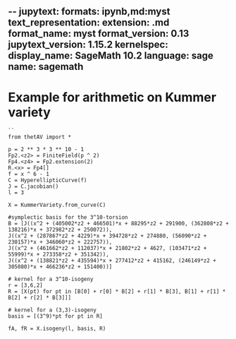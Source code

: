 --
jupytext:
  formats: ipynb,md:myst
  text_representation:
    extension: .md
    format_name: myst
    format_version: 0.13
    jupytext_version: 1.15.2
kernelspec:
  display_name: SageMath 10.2
  language: sage
  name: sagemath
---

# Example for arithmetic on Kummer variety



```{code-cell}
``
from thetAV import *

p = 2 ** 3 * 3 ** 10 - 1
Fp2.<z2> = FiniteField(p ^ 2)
Fp4.<z4> = Fp2.extension(2)
R.<x> = Fp4[]
f = x ^ 6 - 1
C = HyperellipticCurve(f)
J = C.jacobian()
l = 3

X = KummerVariety.from_curve(C)

#symplectic basis for the 3^10-torsion
B = [J((x^2 + (405002*z2 + 466501)*x + 88295*z2 + 291900, (362808*z2 + 138216)*x + 372982*z2 + 250072)),
J((x^2 + (287867*z2 + 4229)*x + 394728*z2 + 274880, (56090*z2 + 230157)*x + 346060*z2 + 222757)),
J((x^2 + (461662*z2 + 112037)*x + 21802*z2 + 4627, (103471*z2 + 55999)*x + 273358*z2 + 351342)),
J((x^2 + (138821*z2 + 435594)*x + 277412*z2 + 415162, (246149*z2 + 305080)*x + 466236*z2 + 151400))]

# kernel for a 3^10-isogeny
r = [3,6,2]
R = [X(pt) for pt in [B[0] + r[0] * B[2] + r[1] * B[3], B[1] + r[1] * B[2] + r[2] * B[3]]]

# kernel for a (3,3)-isogeny
basis = [(3^9)*pt for pt in R]

fA, fR = X.isogeny(l, basis, R)
```


